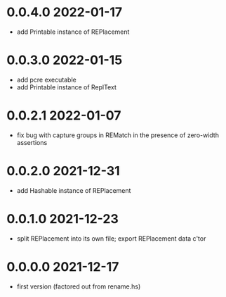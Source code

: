 0.0.4.0 2022-01-17
==================
- add Printable instance of REPlacement

0.0.3.0 2022-01-15
==================
- add pcre executable
- add Printable instance of ReplText

0.0.2.1 2022-01-07
==================
- fix bug with capture groups in REMatch in the presence of zero-width assertions

0.0.2.0 2021-12-31
==================
- add Hashable instance of REPlacement

0.0.1.0 2021-12-23
==================
- split REPlacement into its own file; export REPlacement data c'tor

0.0.0.0 2021-12-17
==================
- first version (factored out from rename.hs)
